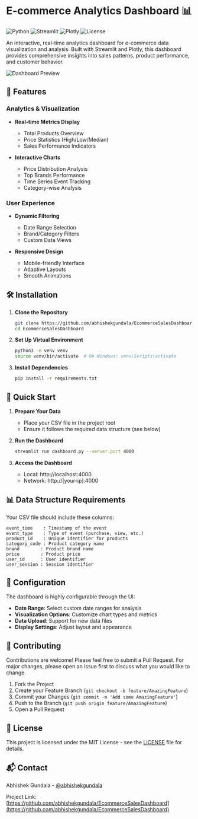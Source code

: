 # E-commerce Analytics Dashboard 📊

![Python](https://img.shields.io/badge/Python-3.x-blue.svg)
![Streamlit](https://img.shields.io/badge/Streamlit-1.31.1-red.svg)
![Plotly](https://img.shields.io/badge/Plotly-5.18.0-blue.svg)
![License](https://img.shields.io/badge/License-MIT-green.svg)

An interactive, real-time analytics dashboard for e-commerce data visualization and analysis. Built with Streamlit and Plotly, this dashboard provides comprehensive insights into sales patterns, product performance, and customer behavior.

![Dashboard Preview](https://raw.githubusercontent.com/abhishekgundala/EcommerceSalesDashboard/main/preview.png)

## 🚀 Features

### Analytics & Visualization
- **Real-time Metrics Display**
  - Total Products Overview
  - Price Statistics (High/Low/Median)
  - Sales Performance Indicators

- **Interactive Charts**
  - Price Distribution Analysis
  - Top Brands Performance
  - Time Series Event Tracking
  - Category-wise Analysis

### User Experience
- **Dynamic Filtering**
  - Date Range Selection
  - Brand/Category Filters
  - Custom Data Views

- **Responsive Design**
  - Mobile-friendly Interface
  - Adaptive Layouts
  - Smooth Animations

## 🛠️ Installation

1. **Clone the Repository**
   ```bash
   git clone https://github.com/abhishekgundala/EcommerceSalesDashboard.git
   cd EcommerceSalesDashboard
   ```

2. **Set Up Virtual Environment**
   ```bash
   python3 -m venv venv
   source venv/bin/activate  # On Windows: venv\Scripts\activate
   ```

3. **Install Dependencies**
   ```bash
   pip install -r requirements.txt
   ```

## 🚀 Quick Start

1. **Prepare Your Data**
   - Place your CSV file in the project root
   - Ensure it follows the required data structure (see below)

2. **Run the Dashboard**
   ```bash
   streamlit run dashboard.py --server.port 4000
   ```

3. **Access the Dashboard**
   - Local: http://localhost:4000
   - Network: http://[your-ip]:4000

## 📊 Data Structure Requirements

Your CSV file should include these columns:
```
event_time    : Timestamp of the event
event_type    : Type of event (purchase, view, etc.)
product_id    : Unique identifier for products
category_code : Product category name
brand        : Product brand name
price        : Product price
user_id      : User identifier
user_session : Session identifier
```

## 🔧 Configuration

The dashboard is highly configurable through the UI:
- **Date Range**: Select custom date ranges for analysis
- **Visualization Options**: Customize chart types and metrics
- **Data Upload**: Support for new data files
- **Display Settings**: Adjust layout and appearance

## 🤝 Contributing

Contributions are welcome! Please feel free to submit a Pull Request. For major changes, please open an issue first to discuss what you would like to change.

1. Fork the Project
2. Create your Feature Branch (`git checkout -b feature/AmazingFeature`)
3. Commit your Changes (`git commit -m 'Add some AmazingFeature'`)
4. Push to the Branch (`git push origin feature/AmazingFeature`)
5. Open a Pull Request

## 📝 License

This project is licensed under the MIT License - see the [LICENSE](LICENSE) file for details.

## 📬 Contact

Abhishek Gundala - [@abhishekgundala](https://github.com/abhishekgundala)

Project Link: [https://github.com/abhishekgundala/EcommerceSalesDashboard](https://github.com/abhishekgundala/EcommerceSalesDashboard) 
